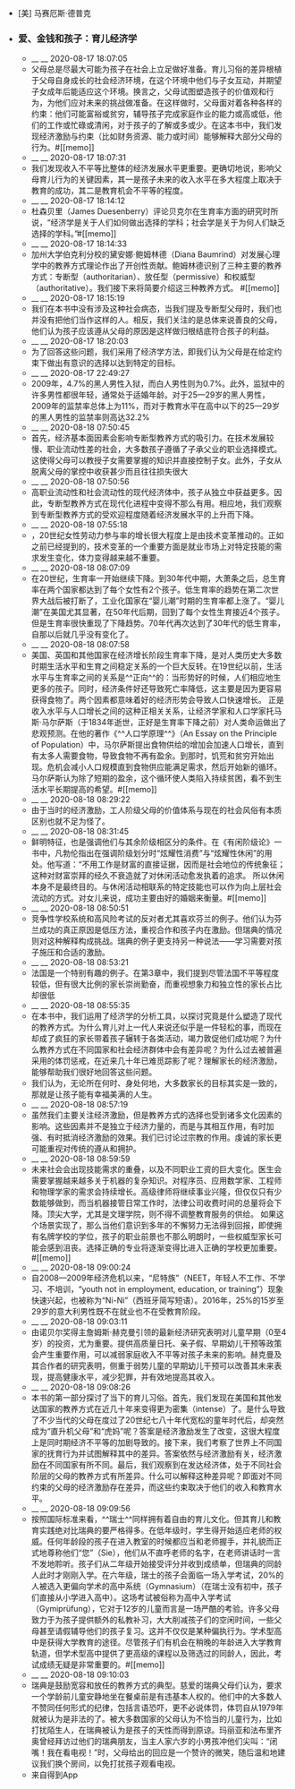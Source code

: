 - [美] 马赛厄斯·德普克
- ### 爱、金钱和孩子：育儿经济学
    - __ __ 2020-08-17 18:07:05
    - 父母总是尽最大可能为孩子在社会上立足做好准备。育儿习俗的差异根植于父母自身成长的社会经济环境，在这个环境中他们与子女互动，并期望子女成年后能适应这个环境。换言之，父母试图塑造孩子的价值观和行为，为他们应对未来的挑战做准备。在这样做时，父母面对着各种各样的约束：他们可能富裕或贫穷，辅导孩子完成家庭作业的能力或高或低，他们的工作或忙碌或清闲，对于孩子的了解或多或少。在这本书中，我们发现经济激励与约束（比如财务资源、能力或时间）能够解释大部分父母的行为。#[[memo]]
    - __ __ 2020-08-17 18:07:31
    - 我们发现收入不平等比整体的经济发展水平更重要。更确切地说，影响父母育儿行为的关键因素，其一是孩子未来的收入水平在多大程度上取决于教育的成功，其二是教育机会不平等的程度。
    - __ __ 2020-08-17 18:14:12
    - 杜森贝里（James Duesenberry）评论贝克尔在生育率方面的研究时所说，“经济学是关于人们如何做出选择的学科；社会学是关于为何人们缺乏选择的学科。”#[[memo]]
    - __ __ 2020-08-17 18:14:33
    - 加州大学伯克利分校的黛安娜·鲍姆林德（Diana Baumrind）对发展心理学中的教养方式理论作出了开创性贡献。鲍姆林德识别了三种主要的教养方式：专断型（authoritarian）、放任型（permissive）和权威型（authoritative）。我们接下来将简要介绍这三种教养方式。
#[[memo]]
    - __ __ 2020-08-17 18:15:19
    - 我们在本书中没有涉及这种社会病态，当我们提及专断型父母时，我们也并没有把他们当作这样的人。相反，我们关注的是总体来说善良的父母，他们认为孩子应该遵从父母的原因是这样做归根结底符合孩子的利益。
    - __ __ 2020-08-17 18:20:03
    - 为了回答这些问题，我们采用了经济学方法，即我们认为父母是在给定约束下做出有意识的选择以达到特定的目标。
    - __ __ 2020-08-17 22:49:27
    - 2009年，4.7%的黑人男性入狱，而白人男性则为0.7%。此外，监狱中的许多男性都很年轻，通常处于适婚年龄。对于25—29岁的黑人男性，2009年的监禁率总体上为11%，而对于教育水平在高中以下的25—29岁的黑人男性的监禁率则高达32.2%
    - __ __ 2020-08-18 07:50:45
    - 首先，经济基本面因素会影响专断型教养方式的吸引力。在技术发展较慢、职业流动性差的社会，大多数孩子遵循了子承父业的职业选择模式。这使得父母可以教授子女需要掌握的知识并直接控制子女。此外，子女从脱离父母的掌控中收获甚少而且往往损失很大
    - __ __ 2020-08-18 07:50:56
    - 高职业流动性和社会流动性的现代经济体中，孩子从独立中获益更多。因此，专断型教养方式在现代化进程中变得不那么有用。相应地，我们观察到专断型教养方式的受欢迎程度随着经济发展水平的上升而下降。
    - __ __ 2020-08-18 07:55:18
    - ，20世纪女性劳动力参与率的增长很大程度上是由技术变革推动的。正如之前已经提到的，技术变革的一个重要方面是就业市场上对特定技能的需求发生变化，体力变得越来越不重要。
    - __ __ 2020-08-18 08:07:09
    - 在20世纪，生育率一开始继续下降。到30年代中期，大萧条之后，总生育率在两个国家都达到了每个女性有2个孩子。低生育率的趋势在第二次世界大战后被打断了，工业化国家在“婴儿潮”时期的生育率都上涨了。“婴儿潮”在美国尤其显著，在50年代后期，回到了每个女性生育接近4个孩子。但是生育率很快重现了下降趋势。70年代再次达到了30年代的低生育率，自那以后就几乎没有变化了。
    - __ __ 2020-08-18 08:07:58
    - 美国、英国和其他国家在经济增长阶段生育率下降，是对人类历史大多数时期生活水平和生育之间稳定关系的一个巨大反转。在19世纪以前，生活水平与生育率之间的关系是^^正向^^的：当形势好的时候，人们相应地生更多的孩子。同时，经济条件好还导致死亡率降低，这主要是因为更容易获得食物了。两个因素都意味着好的经济形势会导致人口快速增长。
正是收入水平与人口增长之间的这种正相关关系，让经济学家和人口学家托马斯·马尔萨斯（于1834年逝世，正好是生育率下降之前）对人类命运做出了悲观预测。在他的著作《^^人口学原理^^》（An Essay on the Principle of Population）中，马尔萨斯提出食物供给的增加会加速人口增长，直到有太多人需要食物，导致食物不再有盈余。到那时，饥荒和贫穷开始出现。危机会减小人口规模直到食物供应能满足需求，然后开始新的循环。马尔萨斯认为除了短期的盈余，这个循环使人类陷入持续贫困，看不到生活水平长期提高的希望。#[[memo]]
    - __ __ 2020-08-18 08:29:22
    - 由于当时的经济激励，工人阶级父母的价值体系与现在的社会风俗有本质区别也就不足为怪了。
    - __ __ 2020-08-18 08:31:45
    - 鲜明特征，也是强调他们与其余阶级相区分的条件。在《有闲阶级论》一书中，凡勃伦指出在强调阶级划分时“炫耀性消费”与“炫耀性休闲”的用处。他写道：“不用工作是财富的直接证据，因而是社会地位的传统象征；这种对财富崇拜的经久不衰造就了对休闲活动愈发执着的追求。
所以休闲本身不是最终目的。与休闲活动相联系的特定技能也可以作为向上层社会流动的方式。对女儿来说，成功主要由好的婚姻来衡量。#[[memo]]
    - __ __ 2020-08-18 08:50:51
    - 竞争性学校系统和高风险考试的反对者尤其喜欢芬兰的例子。他们认为芬兰成功的真正原因是低压方法，重视合作和孩子内在激励。但瑞典的情况则对这种解释构成挑战。瑞典的例子更支持另一种说法——学习需要对孩子施压和合适的激励。
    - __ __ 2020-08-18 08:53:21
    - 法国是一个特别有趣的例子。在第3章中，我们提到尽管法国不平等程度较低，但有很大比例的家长崇尚勤奋，而重视想象力和独立性的家长占比却很低
    - __ __ 2020-08-18 08:55:35
    - 在本书中，我们运用了经济学的分析工具，以探讨究竟是什么塑造了现代的教养方式。为什么育儿对上一代人来说还似乎是一件轻松的事，而现在却成了疯狂的家长带着孩子辗转于各类活动，竭力敦促他们成功呢？为什么教养方式在不同国家和社会经济群体中会有差异呢？为什么过去被普遍采用的体罚惩戒，在近来几十年已难觅踪影了呢？理解家长的经济激励，能够帮助我们很好地回答这些问题。
    - 我们认为，无论所在何时、身处何地，大多数家长的目标其实是一致的，那就是让孩子能有幸福美满的人生。
    - __ __ 2020-08-18 08:57:19
    - 虽然我们主要关注经济激励，但是教养方式的选择也受到诸多文化因素的影响。这些因素并不是独立于经济力量的，而是与其相互作用，有时加强、有时抵消经济激励的效果。我们已讨论过宗教的作用。虔诚的家长更可能重视对传统的遵从和拥护。
    - __ __ 2020-08-18 08:59:59
    - 未来社会会出现技能需求的重叠，以及不同职业工资的巨大变化。医生会需要掌握越来越多关于机器的复杂知识。对程序员、应用数学家、工程师和物理学家的需求会持续增长。高级律师将继续事业兴隆，但仅仅只有少数能够做到，而当机器接管日常工作时，法律公司收费时间的总量将会下降。顶尖大学，尤其是文理学院，则不得不调整教育服务的供给。
如果这个场景实现了，那么当他们意识到多年的不懈努力无法得到回报，即使拥有名牌学校的学位，孩子的职业前景也不那么明朗时，一些权威型家长可能会感到沮丧。选择正确的专业将逐渐变得比进入正确的学校更加重要。#[[memo]]
    - __ __ 2020-08-18 09:00:24
    - 自2008—2009年经济危机以来，“尼特族”（NEET，年轻人不工作、不学习、不培训，“youth not in employment, education, or training”）现象快速兴起，也被称为“Ni-Ni”（西班牙简写短语）。2016年，25%的15岁至29岁的意大利男性既不在就业也不在受教育阶段。
    - __ __ 2020-08-18 09:03:11
    - 由诺贝尔奖得主詹姆斯·赫克曼引领的最新经济研究表明对儿童早期（0至4岁）的投资，尤为重要。提供高质量日托、亲子假、早期幼儿干预等政策会产生重要作用，可以减弱家庭收入不平等对孩子未来的影响。赫克曼及其合作者的研究表明，侧重于弱势儿童的早期幼儿干预可以改善其未来表现，提高健康水平，减少犯罪，并有效地提高其收入。
    - __ __ 2020-08-18 09:08:26
    - 本书的第一部分探讨了当下的育儿习俗。首先，我们发现在美国和其他发达国家的教养方式在近几十年来变得更为密集（intense）了。是什么导致了不少当代的父母在度过了20世纪七八十年代宽松的童年时代后，却突然成为“直升机父母”和“虎妈”呢？答案是经济激励发生了改变，这很大程度上是同时期经济不平等的加剧导致的。接下来，我们考察了世界上不同国家的抚育行为并试图解释其中的差异。答案依然与经济激励有关，经济激励在不同国家有所不同。最后，我们观察到在发达经济体，处于不同社会阶层的父母的教养方式有所差异。什么可以解释这种差异呢？即面对不同约束的父母的经济激励存在差异，而这些约束取决于他们的收入和教育水平。
    - __ __ 2020-08-18 09:09:56
    - 按照国际标准来看，^^瑞士^^同样拥有着自由的育儿文化。但其育儿和教育实践绝对比瑞典的要严格得多。在低年级时，学生得开始适应老师的权威。任何年龄段的孩子在进入教室的时候都应当和老师握手，并礼貌而正式地尊称他们“您”（Sie），他们从不直呼老师的名字，在老师讲话时一言不发地聆听。孩子们从二年级开始接受评分并收到成绩单，但瑞典的同龄人此时才刚刚入学。在六年级，瑞士的孩子会面临一场入学考试，20%的人被选入更偏向学术的高中系统（Gymnasium）（在瑞士没有初中，孩子们直接从小学进入高中）。这场考试被俗称为高中入学考试（Gymiprüfung），它对于12岁的儿童而言是一场严酷的考验。许多父母致力于为孩子提供额外的私教补习，大大削减孩子们的空闲时间，一些父母甚至请假辅导他们的孩子复习。这并不仅仅是某种偏执行为。学术型高中是获得大学教育的途径。尽管孩子们有机会在稍晚的年龄进入大学教育轨道，但学术型高中提供了更高级的课程以及筛选过的同龄人，因此，考试成绩无疑是非常重要的。#[[memo]]
    - __ __ 2020-08-18 09:10:03
    - 瑞典是鼓励宽容和放任的教养方式的典型。慈爱的瑞典父母们认为，要求一个学龄前儿童安静地坐在餐桌前是有违基本人权的。他们中的大多数人不赞同任何形式的纪律，包括言语恐吓，更不必说体罚，体罚自从1979年就被认为是非法的了。被大多数国家的父母认为不恰当的儿童行为，比如打扰陌生人，在瑞典被认为是孩子的天性而得到原谅。玛丽亚和法布里齐奥曾经拜访过他们的瑞典朋友，当主人家六岁的小男孩冲他们尖叫：“闭嘴！我在看电视！”时，父母给出的回应是一个赞许的微笑，随后温和地建议我们换个房间，以免打扰孩子观看电视。
    - 来自得到App
